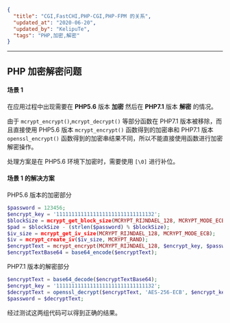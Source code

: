 ```json
{
  "title": "CGI,FastCHI,PHP-CGI,PHP-FPM 的关系",
  "updated_at": "2020-06-20",
  "updated_by": "KelipuTe",
  "tags": "PHP,加密,解密"
}
```

---

## PHP 加密解密问题

#### 场景 1

在应用过程中出现需要在 **PHP5.6** 版本 **加密** 然后在 **PHP7.1** 版本 **解密** 的情况。

由于 `mcrypt_encrypt()`,`mcrypt_decrypt()` 等部分函数在 PHP7.1 版本被移除，而且直接使用 PHP5.6 版本 `mcrypt_encrypt()` 函数得到的加密串和 PHP7.1 版本 `openssl_encrypt()` 函数得到的加密串结果不同，所以不能直接使用函数进行加密解密操作。

处理方案是在 PHP5.6 环境下加密时，需要使用 `[\0]` 进行补位。

#### 场景 1 的解决方案

PHP5.6 版本的加密部分

```php
$password = 123456;
$encrypt_key = '11111111111111111111111111111132';
$blockSize = mcrypt_get_block_size(MCRYPT_RIJNDAEL_128, MCRYPT_MODE_ECB);
$pad = $blockSize - (strlen($password) % $blockSize);
$iv_size = mcrypt_get_iv_size(MCRYPT_RIJNDAEL_128, MCRYPT_MODE_ECB);
$iv = mcrypt_create_iv($iv_size, MCRYPT_RAND);
$encryptText = mcrypt_encrypt(MCRYPT_RIJNDAEL_128, $encrypt_key, $password . str_repeat(chr($pad), $pad), MCRYPT_MODE_ECB, $iv);
$encryptTextBase64 = base64_encode($encryptText);
```

PHP7.1 版本的解密部分

```php
$encryptText = base64_decode($encryptTextBase64);
$encrypt_key = '11111111111111111111111111111132';
$decryptText = openssl_decrypt($encryptText, 'AES-256-ECB', $encrypt_key, OPENSSL_RAW_DATA);
$password = $decryptText;
```

经过测试这两组代码可以得到正确的结果。